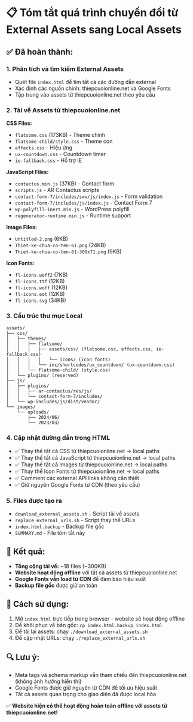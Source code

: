 # 📋 Tóm tắt quá trình chuyển đổi từ External Assets sang Local Assets

## ✅ Đã hoàn thành:

### 1. Phân tích và tìm kiếm External Assets
- Quét file `index.html` để tìm tất cả các đường dẫn external
- Xác định các nguồn chính: thiepcuoionline.net và Google Fonts
- Tập trung vào assets từ thiepcuoionline.net theo yêu cầu

### 2. Tải về Assets từ thiepcuoionline.net
**CSS Files:**
- `flatsome.css` (173KB) - Theme chính
- `flatsome-child/style.css` - Theme con
- `effects.css` - Hiệu ứng
- `ux-countdown.css` - Countdown timer
- `ie-fallback.css` - Hỗ trợ IE

**JavaScript Files:**
- `contactus.min.js` (37KB) - Contact form
- `scripts.js` - AR Contactus scripts
- `contact-form-7/includes/swv/js/index.js` - Form validation
- `contact-form-7/includes/js/index.js` - Contact Form 7
- `wp-polyfill-inert.min.js` - WordPress polyfill
- `regenerator-runtime.min.js` - Runtime support

**Image Files:**
- `Untitled-2.png` (6KB)
- `Thiet-ke-chua-co-ten-61.png` (24KB)
- `Thiet-ke-chua-co-ten-61-300x71.png` (9KB)

**Icon Fonts:**
- `fl-icons.woff2` (7KB)
- `fl-icons.ttf` (12KB) 
- `fl-icons.woff` (12KB)
- `fl-icons.eot` (12KB)
- `fl-icons.svg` (34KB)

### 3. Cấu trúc thư mục Local
```
assets/
├── css/
│   ├── themes/
│   │   ├── flatsome/
│   │   │   ├── assets/css/ (flatsome.css, effects.css, ie-fallback.css)
│   │   │   │   └── icons/ (icon fonts)
│   │   │   └── inc/shortcodes/ux_countdown/ (ux-countdown.css)
│   │   └── flatsome-child/ (style.css)
│   └── plugins/ (reserved)
├── js/
│   ├── plugins/
│   │   ├── ar-contactus/res/js/
│   │   └── contact-form-7/includes/
│   └── wp-includes/js/dist/vendor/
└── images/
    └── uploads/
        ├── 2024/06/
        └── 2023/03/
```

### 4. Cập nhật đường dẫn trong HTML
- ✅ Thay thế tất cả CSS từ thiepcuoionline.net → local paths
- ✅ Thay thế tất cả JavaScript từ thiepcuoionline.net → local paths  
- ✅ Thay thế tất cả Images từ thiepcuoionline.net → local paths
- ✅ Thay thế Icon Fonts từ thiepcuoionline.net → local paths
- ✅ Comment các external API links không cần thiết
- ✅ Giữ nguyên Google Fonts từ CDN (theo yêu cầu)

### 5. Files được tạo ra
- `download_external_assets.sh` - Script tải về assets
- `replace_external_urls.sh` - Script thay thế URLs
- `index.html.backup` - Backup file gốc
- `SUMMARY.md` - File tóm tắt này

## 🎯 Kết quả:
- **Tổng cộng tải về:** ~18 files (~300KB)
- **Website hoạt động offline** với tất cả assets từ thiepcuoionline.net
- **Google Fonts vẫn load từ CDN** để đảm bảo hiệu suất
- **Backup file gốc** được giữ an toàn

## 📁 Cách sử dụng:
1. Mở `index.html` trực tiếp trong browser - website sẽ hoạt động offline
2. Để khôi phục về bản gốc: `cp index.html.backup index.html`
3. Để tải lại assets: chạy `./download_external_assets.sh`
4. Để cập nhật URLs: chạy `./replace_external_urls.sh`

## 🔍 Lưu ý:
- Meta tags và schema markup vẫn tham chiếu đến thiepcuoionline.net (không ảnh hưởng hiển thị)
- Google Fonts được giữ nguyên từ CDN để tối ưu hiệu suất
- Tất cả assets quan trọng cho giao diện đã được local hóa

✅ **Website hiện có thể hoạt động hoàn toàn offline với assets từ thiepcuoionline.net!**